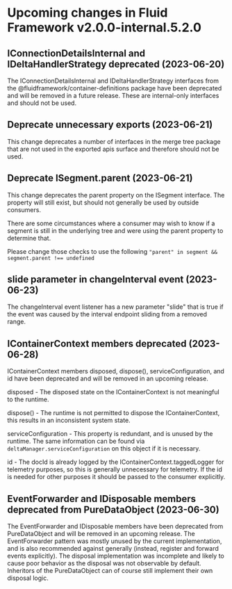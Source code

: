 <!-- THIS IS AN AUTOGENERATED FILE. DO NOT EDIT THIS FILE DIRECTLY. -->

# Upcoming changes in Fluid Framework v2.0.0-internal.5.2.0

## IConnectionDetailsInternal and IDeltaHandlerStrategy deprecated (2023-06-20)

The IConnectionDetailsInternal and IDeltaHandlerStrategy interfaces from the @fluidframework/container-definitions package have been deprecated and will be removed in a future release. These are internal-only interfaces and should not be used.

## Deprecate unnecessary exports (2023-06-21)

This change deprecates a number of interfaces in the merge tree package that are not used in the exported apis surface and therefore should not be used.

## Deprecate ISegment.parent (2023-06-21)

This change deprecates the parent property on the ISegment interface. The property will still exist, but should not generally be used by outside consumers.

There are some circumstances where a consumer may wish to know if a segment is still in the underlying tree and were using the parent property to determine that.

Please change those checks to use the following `"parent" in segment && segment.parent !== undefined`

## slide parameter in changeInterval event (2023-06-23)

The changeInterval event listener has a new parameter "slide" that is true if the event was caused by the interval endpoint sliding from a removed range.

## IContainerContext members deprecated (2023-06-28)

IContainerContext members disposed, dispose(), serviceConfiguration, and id have been deprecated and will be removed in an upcoming release.

disposed - The disposed state on the IContainerContext is not meaningful to the runtime.

dispose() - The runtime is not permitted to dispose the IContainerContext, this results in an inconsistent system state.

serviceConfiguration - This property is redundant, and is unused by the runtime. The same information can be found via `deltaManager.serviceConfiguration` on this object if it is necessary.

id - The docId is already logged by the IContainerContext.taggedLogger for telemetry purposes, so this is generally unnecessary for telemetry. If the id is needed for other purposes it should be passed to the consumer explicitly.

## EventForwarder and IDisposable members deprecated from PureDataObject (2023-06-30)

The EventForwarder and IDisposable members have been deprecated from PureDataObject and will be removed in an upcoming release. The EventForwarder pattern was mostly unused by the current implementation, and is also recommended against generally (instead, register and forward events explicitly). The disposal implementation was incomplete and likely to cause poor behavior as the disposal was not observable by default. Inheritors of the PureDataObject can of course still implement their own disposal logic.
